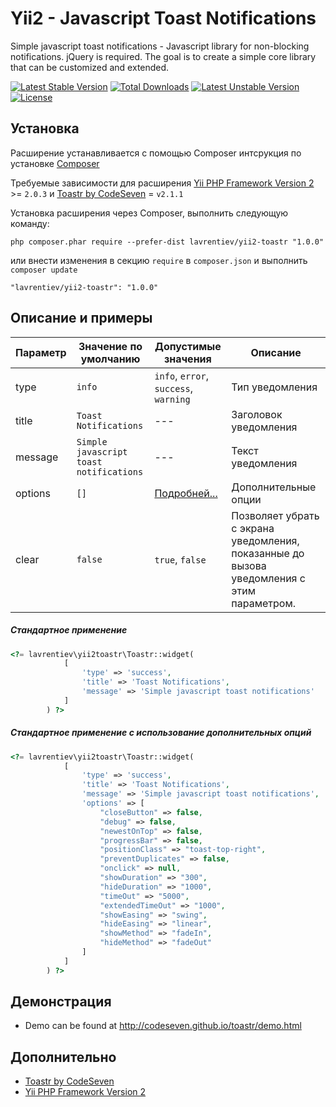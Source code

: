 Yii2 - Javascript Toast Notifications
=====================================
Simple javascript toast notifications - Javascript library for non-blocking notifications. jQuery is required. The goal is to create a simple core library that can be customized and extended.

[![Latest Stable Version](https://poser.pugx.org/lavrentiev/yii2-toastr/v/stable.svg)](https://packagist.org/packages/lavrentiev/yii2-toastr) [![Total Downloads](https://poser.pugx.org/lavrentiev/yii2-toastr/downloads.svg)](https://packagist.org/packages/lavrentiev/yii2-toastr) [![Latest Unstable Version](https://poser.pugx.org/lavrentiev/yii2-toastr/v/unstable.svg)](https://packagist.org/packages/lavrentiev/yii2-toastr) [![License](https://poser.pugx.org/lavrentiev/yii2-toastr/license.svg)](https://packagist.org/packages/lavrentiev/yii2-toastr)

Установка
---------
Расширение устанавливается с помощью Composer интсрукция по установке [Composer](http://getcomposer.org/doc/00-intro.md#installation-nix)

Требуемые зависимости для расширения [Yii PHP Framework Version 2](https://github.com/yiisoft/yii2) >= `2.0.3` и [Toastr by CodeSeven](https://github.com/CodeSeven/toastr) = `v2.1.1`

Установка расширения через Composer, выполнить следующую команду:

```
php composer.phar require --prefer-dist lavrentiev/yii2-toastr "1.0.0"
```

или внести изменения в секцию `require` в `composer.json` и выполнить `composer update`

```
"lavrentiev/yii2-toastr": "1.0.0"
```

Описание и примеры
------------------

|Параметр|Значение по умолчанию|Допустимые значения|Описание
|-------------|-----------|-----------|-----------|
|type|`info`|`info`, `error`, `success`, `warning`|Тип уведомления|
|title|`Toast Notifications`|---|Заголовок уведомления|
|message|`Simple javascript toast notifications`|---|Текст уведомления|
|options|`[]`|[Подробней...](https://github.com/CodeSeven/toastr)|Дополнительные опции|
|clear|`false`|`true`, `false`|Позволяет убрать с экрана уведомления, показанные до вызова уведомления с этим параметром. |

##### Стандартное применение
```php
<?= lavrentiev\yii2toastr\Toastr::widget(
            [
                'type' => 'success',
                'title' => 'Toast Notifications',
                'message' => 'Simple javascript toast notifications'
            ]
        ) ?>
```
##### Стандартное применение c использование дополнительных опций
```php
<?= lavrentiev\yii2toastr\Toastr::widget(
            [
                'type' => 'success',
                'title' => 'Toast Notifications',
                'message' => 'Simple javascript toast notifications',
                'options' => [
                    "closeButton" => false,
                    "debug" => false,
                    "newestOnTop" => false,
                    "progressBar" => false,
                    "positionClass" => "toast-top-right",
                    "preventDuplicates" => false,
                    "onclick" => null,
                    "showDuration" => "300",
                    "hideDuration" => "1000",
                    "timeOut" => "5000",
                    "extendedTimeOut" => "1000",
                    "showEasing" => "swing",
                    "hideEasing" => "linear",
                    "showMethod" => "fadeIn",
                    "hideMethod" => "fadeOut"
                ]
            ]
        ) ?>
```
Демонстрация
-------------
* Demo can be found at http://codeseven.github.io/toastr/demo.html

Дополнительно
-------------
* [Toastr by CodeSeven](https://github.com/CodeSeven/toastr)
* [Yii PHP Framework Version 2](https://github.com/yiisoft/yii2)